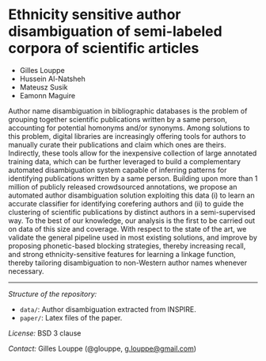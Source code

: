# Ethnicity sensitive author disambiguation of semi-labeled corpora of scientific articles

* Gilles Louppe
* Hussein Al-Natsheh
* Mateusz Susik
* Eamonn Maguire

Author name disambiguation in bibliographic databases is the problem of
grouping together scientific publications written by a same person, accounting
for potential homonyms and/or synonyms. Among solutions to this problem,
digital libraries are increasingly offering tools for authors to manually
curate their publications and claim which ones are theirs. Indirectly, these
tools allow for the inexpensive collection of large annotated training data,
which can be further leveraged to build a complementary automated
disambiguation system capable of inferring patterns for identifying
publications written by a same person.  Building upon more than 1 million of
publicly released crowdsourced annotations, we propose an automated author
disambiguation solution exploiting this data (i) to learn an accurate
classifier for identifying corefering authors and (ii) to guide the clustering
of scientific publications by distinct authors in a semi-supervised way. To the
best of our knowledge, our analysis is the first to be carried out on data of
this size and coverage. With respect to the state of the art, we validate the
general pipeline used in most existing solutions, and improve by proposing
phonetic-based blocking strategies, thereby increasing recall, and strong
ethnicity-sensitive features for learning a linkage function, thereby tailoring
disambiguation to non-Western author names whenever necessary.

---

_Structure of the repository:_
- `data/`: Author disambiguation extracted from INSPIRE.
- `paper/`: Latex files of the paper.

_License:_ BSD 3 clause

_Contact:_ Gilles Louppe (@glouppe, <g.louppe@gmail.com>)